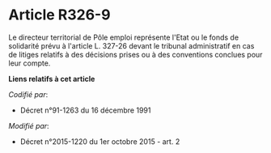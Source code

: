 # Article R326-9

Le directeur territorial de Pôle emploi représente l'Etat ou le fonds de solidarité prévu à l'article L. 327-26 devant le
tribunal administratif en cas de litiges relatifs à des décisions prises ou à des conventions conclues pour leur compte.

**Liens relatifs à cet article**

_Codifié par_:

  - Décret n°91-1263 du 16 décembre 1991

_Modifié par_:

  - Décret n°2015-1220 du 1er octobre 2015 - art. 2
